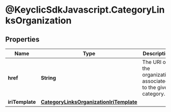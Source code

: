 # @KeyclicSdkJavascript.CategoryLinksOrganization

## Properties
Name | Type | Description | Notes
------------ | ------------- | ------------- | -------------
**href** | **String** | The URI of the organization associated to the given category. | [optional] 
**iriTemplate** | [**CategoryLinksOrganizationIriTemplate**](CategoryLinksOrganizationIriTemplate.md) |  | [optional] 


